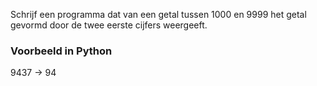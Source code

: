 Schrijf een programma dat van een getal tussen 1000 en 9999 het getal gevormd door de twee eerste cijfers weergeeft.
### Voorbeeld in Python
9437 -> 94
